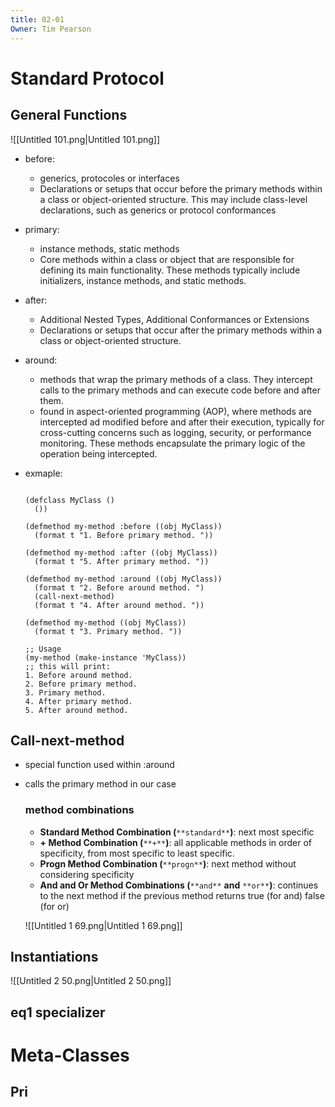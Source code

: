 ```yaml
---
title: 02-01
Owner: Tim Pearson
---
```

  
# Standard Protocol
## General Functions
![[Untitled 101.png|Untitled 101.png]]
- before:
    - generics, protocoles or interfaces
    - Declarations or setups that occur before the primary methods within a class or object-oriented structure. This may include class-level declarations, such as generics or protocol conformances
- primary:
    - instance methods, static methods
    - Core methods within a class or object that are responsible for defining its main functionality. These methods typically include initializers, instance methods, and static methods.
- after:
    - Additional Nested Types, Additional Conformances or Extensions
    - Declarations or setups that occur after the primary methods within a class or object-oriented structure.
- around:
    - methods that wrap the primary methods of a class. They intercept calls to the primary methods and can execute code before and after them.
    - found in aspect-oriented programming (AOP), where methods are intercepted ad modified before and after their execution, typically for cross-cutting concerns such as logging, security, or performance monitoring. These methods encapsulate the primary logic of the operation being intercepted.
- exmaple: 
    
    ```Lisp
    
    (defclass MyClass ()
      ())
    
    (defmethod my-method :before ((obj MyClass))
      (format t "1. Before primary method. "))
    
    (defmethod my-method :after ((obj MyClass))
      (format t "5. After primary method. "))
    
    (defmethod my-method :around ((obj MyClass))
      (format t "2. Before around method. ")
      (call-next-method)
      (format t "4. After around method. "))
    
    (defmethod my-method ((obj MyClass))
      (format t "3. Primary method. "))
    
    ;; Usage
    (my-method (make-instance 'MyClass))
    ;; this will print:
    1. Before around method.
    2. Before primary method.
    3. Primary method.
    4. After primary method.
    5. After around method.
    ```
    
      
    
## Call-next-method
- special function used within :around
- calls the primary method in our case
    
    ### method combinations
    
    - **Standard Method Combination (**`**standard**`**)**: next most specific
    - **+ Method Combination (**`**+**`**)**: all applicable methods in order of specificity, from most specific to least specific.
    - **Progn Method Combination (**`**progn**`**)**: next method without considering specificity
    - **And and Or Method Combinations (**`**and**` **and** `**or**`**)**: continues to the next method if the previous method returns true (for and) false (for or)
    
      
    
    ![[Untitled 1 69.png|Untitled 1 69.png]]
    
## Instantiations
![[Untitled 2 50.png|Untitled 2 50.png]]
  
## eq1 specializer
  
  
  
# Meta-Classes
## Pri
